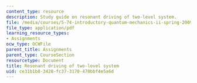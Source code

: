 ```yaml
---
content_type: resource
description: Study guide on resonant driving of two-level system.
file: /media/courses/5-74-introductory-quantum-mechanics-ii-spring-2009/ce31b1b83428fc373170470bbf4e5a6d_MIT5_74s09_study01.pdf
file_type: application/pdf
learning_resource_types:
- Assignments
ocw_type: OCWFile
parent_title: Assignments
parent_type: CourseSection
resourcetype: Document
title: Resonant driving of two-level system
uid: ce31b1b8-3428-fc37-3170-470bbf4e5a6d
---
```

